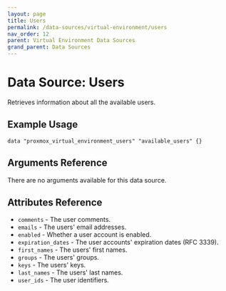 ```yaml
---
layout: page
title: Users
permalink: /data-sources/virtual-environment/users
nav_order: 12
parent: Virtual Environment Data Sources
grand_parent: Data Sources
---
```


# Data Source: Users

Retrieves information about all the available users.

## Example Usage

```
data "proxmox_virtual_environment_users" "available_users" {}
```

## Arguments Reference

There are no arguments available for this data source.

## Attributes Reference

* `comments` - The user comments.
* `emails` - The users' email addresses.
* `enabled` - Whether a user account is enabled.
* `expiration_dates` - The user accounts' expiration dates (RFC 3339).
* `first_names` - The users' first names.
* `groups` - The users' groups.
* `keys` - The users' keys.
* `last_names` - The users' last names.
* `user_ids` - The user identifiers.
